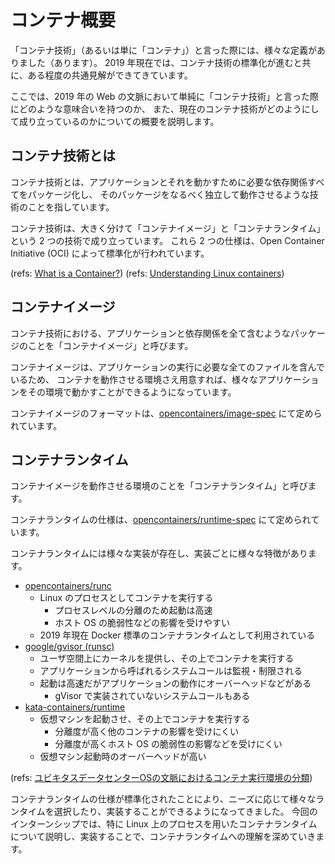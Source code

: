 # コンテナ概要

「コンテナ技術」（あるいは単に「コンテナ」）と言った際には、様々な定義がありました（あります）。
2019 年現在では、コンテナ技術の標準化が進むと共に、ある程度の共通見解ができてきています。

ここでは、2019 年の Web の文脈において単純に「コンテナ技術」と言った際にどのような意味合いを持つのか、
また、現在のコンテナ技術がどのようにして成り立っているのかについての概要を説明します。

## コンテナ技術とは

コンテナ技術とは、アプリケーションとそれを動かすために必要な依存関係すべてをパッケージ化し、
そのパッケージをなるべく独立して動作させるような技術のことを指しています。

コンテナ技術は、大きく分けて「コンテナイメージ」と「コンテナランタイム」という 2 つの技術で成り立っています。
これら 2 つの仕様は、Open Container Initiative (OCI) によって標準化が行われています。

(refs: [What is a Container?](https://www.docker.com/resources/what-container))
(refs: [Understanding Linux containers](https://www.redhat.com/en/topics/containers))

## コンテナイメージ

コンテナ技術における、アプリケーションと依存関係を全て含むようなパッケージのことを「コンテナイメージ」と呼びます。

コンテナイメージは、アプリケーションの実行に必要な全てのファイルを含んでいるため、
コンテナを動作させる環境さえ用意すれば、様々なアプリケーションをその環境で動かすことができるようになっています。

コンテナイメージのフォーマットは、[opencontainers/image-spec](https://github.com/opencontainers/image-spec) にて定められています。

## コンテナランタイム

コンテナイメージを動作させる環境のことを「コンテナランタイム」と呼びます。

コンテナランタイムの仕様は、[opencontainers/runtime-spec](https://github.com/opencontainers/runtime-spec) にて定められています。

コンテナランタイムには様々な実装が存在し、実装ごとに様々な特徴があります。

- [opencontainers/runc](https://github.com/opencontainers/runc)
    - Linux のプロセスとしてコンテナを実行する
        - プロセスレベルの分離のため起動は高速
        - ホスト OS の脆弱性などの影響を受けやすい
    - 2019 年現在 Docker 標準のコンテナランタイムとして利用されている
- [google/gvisor (runsc)](https://github.com/google/gvisor)
    - ユーザ空間上にカーネルを提供し、その上でコンテナを実行する
    - アプリケーションから呼ばれるシステムコールは監視・制限される
    - 起動は高速だがアプリケーションの動作にオーバーヘッドなどがある
        - gVisor で実装されていないシステムコールもある
- [kata-containers/runtime](https://github.com/kata-containers/runtime)
    - 仮想マシンを起動させ、その上でコンテナを実行する
        - 分離度が高く他のコンテナの影響を受けにくい
        - 分離度が高くホスト OS の脆弱性の影響などを受けにくい
    - 仮想マシン起動時のオーバーヘッドが高い

(refs: [ユビキタスデータセンターOSの文脈におけるコンテナ実行環境の分類](https://hb.matsumoto-r.jp/entry/2019/02/08/135354))

コンテナランタイムの仕様が標準化されたことにより、ニーズに応じて様々なランタイムを選択したり、実装することができるようになってきました。
今回のインターンシップでは、特に Linux 上のプロセスを用いたコンテナランタイムについて説明し、実装することで、コンテナランタイムへの理解を深めていきます。
